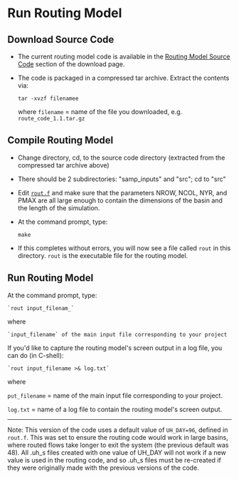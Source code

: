 # Run Routing Model

## Download Source Code

*   The current routing model code is available in the [Routing Model Source Code](../downloads/Code.md) section of the download page.
*   The code is packaged in a compressed tar archive. Extract the contents via:

    `tar -xvzf filenamee`

    where `filename` = name of the file you downloaded, e.g. `route_code_1.1.tar.gz`

## Compile Routing Model

*   Change directory, cd, to the source code directory (extracted from the compressed tar archive above)
*   There should be 2 subdirectories: "samp_inputs" and "src"; cd to "src"
*   Edit [`rout.f`](RoutingInput.md) and make sure that the parameters NROW, NCOL, NYR, and PMAX are all large enough to contain the dimensions of the basin and the length of the simulation.
*   At the command prompt, type:

    `make`

*   If this completes without errors, you will now see a file called `rout` in this directory. `rout` is the executable file for the routing model.

## Run Routing Model

At the command prompt, type:

    `rout input_filenam_`

where

    `input_filename` of the main input file corresponding to your project

If you'd like to capture the routing model's screen output in a log file, you can do (in C-shell):

    `rout input_filename >& log.txt`

where

`put_filename` = name of the main input file corresponding to your project.

`log.txt` = name of a log file to contain the routing model's screen output.

* * *

Note: This version of the code uses a default value of `UH_DAY=96`, defined in `rout.f`. This was set to ensure the routing code would work in large basins, where routed flows take longer to exit the system (the previous default was 48). All .uh_s files created with one value of UH_DAY will not work if a new value is used in the routing code, and so .uh_s files must be re-created if they were originally made with the previous versions of the code.
